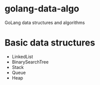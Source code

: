 # golang-data-algo
GoLang data structures and algorithms

# Basic data structures
- LinkedList
- BinarySearchTree
- Stack
- Queue
- Heap
